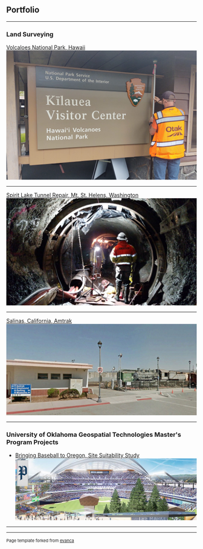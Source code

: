 ## Portfolio

---

### Land Surveying 

[Volcaloes National Park, Hawaii](https://dcbreneman.github.io/blob/master/Havo2.md)
<img src="images/havo2.jpg?raw=true"/>

---

[Spirit Lake Tunnel Repair, Mt. St. Helens, Washington](https://github.com/dcbreneman/dcbreneman.github.io/blob/master/Spirit.md)
<img src="images/Spirit-Lake-Tunnel-Survey_2.jpg?raw=true"/>

---

[Salinas, California, Amtrak](https://github.com/dcbreneman/dcbreneman.github.io/blob/master/SalinasAmtrak.md)
<img src="images/AmtrakSalinas.jpg?raw=true"/>

---

### University of Oklahoma Geospatial Technologies Master's Program Projects

- [Bringing Baseball to Oregon, Site Suitability Study](https://storymaps.arcgis.com/stories/c0d83ebe863847b8b509a1877acd7920)<img src="images/Baseball_Oregon_Cover.jpg?raw=true"/>

---




---
<p style="font-size:11px">Page template forked from <a href="https://github.com/evanca/quick-portfolio">evanca</a></p>
<!-- Remove above link if you don't want to attibute -->
